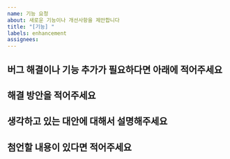 ```yaml
---
name: 기능 요청
about: 새로운 기능이나 개선사항을 제안합니다
title: "[기능] "
labels: enhancement
assignees: 
---
```


## 버그 해결이나 기능 추가가 필요하다면 아래에 적어주세요

<!-- 어떤 문제를 해결하거나 어떤 기능을 추가하고 싶은지 자세히 설명해주세요 -->

## 해결 방안을 적어주세요

<!-- 어떻게 해결하거나 구현할 계획인지 설명해주세요 -->

## 생각하고 있는 대안에 대해서 설명해주세요

<!-- 다른 방법이나 대안이 있다면 설명해주세요 -->

## 첨언할 내용이 있다면 적어주세요

<!-- 추가적인 정보나 스크린샷, 링크 등을 첨부해주세요 -->
